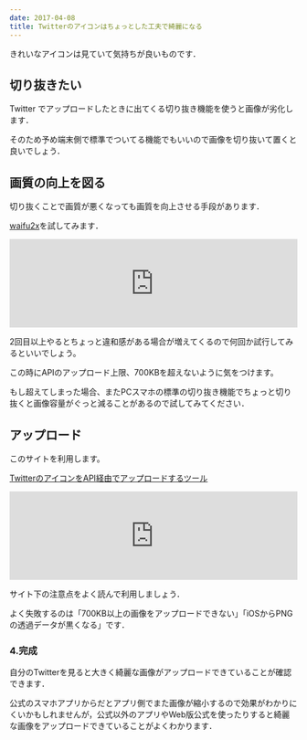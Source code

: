 ```yaml
---
date: 2017-04-08
title: Twitterのアイコンはちょっとした工夫で綺麗になる
---
```


きれいなアイコンは見ていて気持ちが良いものです．

<!--more-->

## 切り抜きたい

Twitter でアップロードしたときに出てくる切り抜き機能を使うと画像が劣化します．

そのため予め端末側で標準でついてる機能でもいいので画像を切り抜いて置くと良いでしょう．



## 画質の向上を図る

切り抜くことで画質が悪くなっても画質を向上させる手段があります．

[waifu2x](http://waifu2x.udp.jp/index.ja.html)を試してみます．

<iframe class="hatenablogcard" style="width:100%;height:155px;max-width:680px;" title="waifu2x" src="https://hatenablog-parts.com/embed?url=http://waifu2x.udp.jp/index.ja.html" width="300" height="150" frameborder="0" scrolling="no"></iframe>

2回目以上やるとちょっと違和感がある場合が増えてくるので何回か試行してみるといいでしょう。  

この時にAPIのアップロード上限、700KBを超えないように気をつけます。  

もし超えてしまった場合、またPCスマホの標準の切り抜き機能でちょっと切り抜くと画像容量がぐっと減ることがあるので試してみてください．

## アップロード

このサイトを利用します。

[TwitterのアイコンをAPI経由でアップロードするツール](https://retrorocket.biz/upico/)

<iframe class="hatenablogcard" style="width:100%;height:155px;max-width:680px;" title="TwitterのアイコンをAPI経由でアップロードするツール" src="https://hatenablog-parts.com/embed?url=https://retrorocket.biz/upico/" width="300" height="150" frameborder="0" scrolling="no"></iframe>

サイト下の注意点をよく読んで利用しましょう． 

よく失敗するのは「700KB以上の画像をアップロードできない」「iOSからPNGの透過データが黒くなる」です．


### 4.完成

自分のTwitterを見ると大きく綺麗な画像がアップロードできていることが確認できます．

公式のスマホアプリからだとアプリ側でまた画像が縮小するので効果がわかりにくいかもしれませんが，公式以外のアプリやWeb版公式を使ったりすると綺麗な画像をアップロードできていることがよくわかります．
